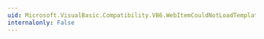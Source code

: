 ```yaml
---
uid: Microsoft.VisualBasic.Compatibility.VB6.WebItemCouldNotLoadTemplateFile.#ctor
internalonly: False
---
```


